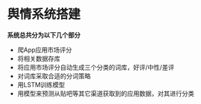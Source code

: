 # **舆情系统搭建**
**系统总共分为以下几个部分**
- 爬App应用市场评分
- 将相关数据存库
- 将应用市场评分自动生成三个分类的词库，好评/中性/差评
- 对词库采取合适的分词策略
- 用LSTM训练模型
- 用模型来预测从贴吧等其它渠道获取到的应用数据，对其进行分类
